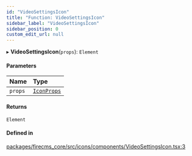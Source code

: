 ```yaml
---
id: "VideoSettingsIcon"
title: "Function: VideoSettingsIcon"
sidebar_label: "VideoSettingsIcon"
sidebar_position: 0
custom_edit_url: null
---
```


▸ **VideoSettingsIcon**(`props`): `Element`

#### Parameters

| Name | Type |
| :------ | :------ |
| `props` | [`IconProps`](../types/IconProps.md) |

#### Returns

`Element`

#### Defined in

[packages/firecms_core/src/icons/components/VideoSettingsIcon.tsx:3](https://github.com/FireCMSco/firecms/blob/d45f3739/packages/firecms_core/src/icons/components/VideoSettingsIcon.tsx#L3)
